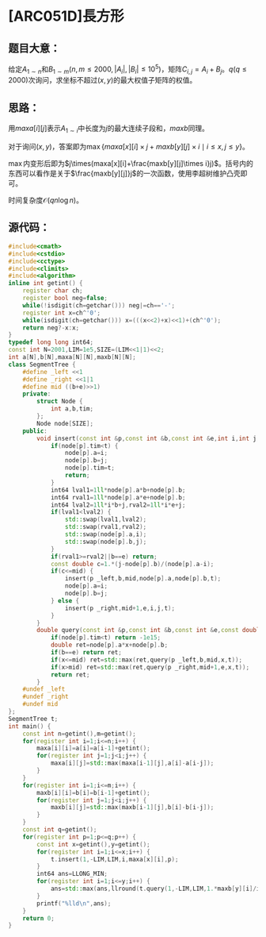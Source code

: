 # [ARC051D]長方形
## 题目大意：
给定$A_{1\sim n}$和$B_{1\sim m}(n,m\le2000,|A_i|,|B_i|\le10^5)$，矩阵$C_{i,j}=A_i+B_j$。$q(q\le2000)$次询问，求坐标不超过$(x,y)$的最大权值子矩阵的权值。

## 思路：
用$maxa[i][j]$表示$A_{1\sim i}$中长度为$j$的最大连续子段和，$maxb$同理。

对于询问$(x,y)$，答案即为$\max\{maxa[x][i]\times j+maxb[y][j]\times i\mid i\le x,j\le y\}$。

$\max$内变形后即为$j\times(maxa[x][i]+\frac{maxb[y][j]\times i}j)$。括号内的东西可以看作是关于$\frac{maxb[y][j]}j$的一次函数，使用李超树维护凸壳即可。

时间复杂度$\mathcal O(qn\log n)$。

## 源代码：
```cpp
#include<cmath>
#include<cstdio>
#include<cctype>
#include<climits>
#include<algorithm>
inline int getint() {
	register char ch;
	register bool neg=false;
	while(!isdigit(ch=getchar())) neg|=ch=='-';
	register int x=ch^'0';
	while(isdigit(ch=getchar())) x=(((x<<2)+x)<<1)+(ch^'0');
	return neg?-x:x;
}
typedef long long int64;
const int N=2001,LIM=1e5,SIZE=(LIM<<1|1)<<2;
int a[N],b[N],maxa[N][N],maxb[N][N];
class SegmentTree {
	#define _left <<1
	#define _right <<1|1
	#define mid ((b+e)>>1)
	private:
		struct Node {
			int a,b,tim;
		};
		Node node[SIZE];
	public:
		void insert(const int &p,const int &b,const int &e,int i,int j,const int &t) {
			if(node[p].tim<t) {
				node[p].a=i;
				node[p].b=j;
				node[p].tim=t;
				return;
			}
			int64 lval1=1ll*node[p].a*b+node[p].b;
			int64 rval1=1ll*node[p].a*e+node[p].b;
			int64 lval2=1ll*i*b+j,rval2=1ll*i*e+j;
			if(lval1<lval2) {
				std::swap(lval1,lval2);
				std::swap(rval1,rval2);
				std::swap(node[p].a,i);
				std::swap(node[p].b,j);
			}
			if(rval1>=rval2||b==e) return;
			const double c=1.*(j-node[p].b)/(node[p].a-i);
			if(c<=mid) {
				insert(p _left,b,mid,node[p].a,node[p].b,t);
				node[p].a=i;
				node[p].b=j;
			} else {
				insert(p _right,mid+1,e,i,j,t);
			}
		}
		double query(const int &p,const int &b,const int &e,const double &x,const int &t) const {
			if(node[p].tim<t) return -1e15;
			double ret=node[p].a*x+node[p].b;
			if(b==e) return ret;
			if(x<=mid) ret=std::max(ret,query(p _left,b,mid,x,t));
			if(x>mid) ret=std::max(ret,query(p _right,mid+1,e,x,t));
			return ret;
		}
	#undef _left
	#undef _right
	#undef mid
};
SegmentTree t;
int main() {
	const int n=getint(),m=getint();
	for(register int i=1;i<=n;i++) {
		maxa[i][i]=a[i]=a[i-1]+getint();
		for(register int j=1;j<i;j++) {
			maxa[i][j]=std::max(maxa[i-1][j],a[i]-a[i-j]);
		}
	}
	for(register int i=1;i<=m;i++) {
		maxb[i][i]=b[i]=b[i-1]+getint();
		for(register int j=1;j<i;j++) {
			maxb[i][j]=std::max(maxb[i-1][j],b[i]-b[i-j]);
		}
	}
	const int q=getint();
	for(register int p=1;p<=q;p++) {
		const int x=getint(),y=getint();
		for(register int i=1;i<=x;i++) {
			t.insert(1,-LIM,LIM,i,maxa[x][i],p);
		}
		int64 ans=LLONG_MIN;
		for(register int i=1;i<=y;i++) {
			ans=std::max(ans,llround(t.query(1,-LIM,LIM,1.*maxb[y][i]/i,p)*i));
		}
		printf("%lld\n",ans);
	}
	return 0;
}
```
